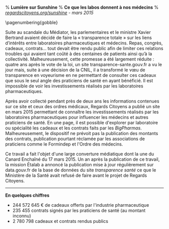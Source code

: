 % **Lumière sur Sunshine**
% **Ce que les labos donnent à nos médecins**
% *[regardscitoyens.org/sunshine](https://www.regardscitoyens.org/sunshine/) - mars 2015*

\pagenumbering{gobble}
 
Suite au scandale du Médiator, les parlementaires et le ministre Xavier Bertrand avaient décidé de faire la « transparence totale » sur les liens d’intérêts entre laboratoires pharmaceutiques et médecins. Repas, congrès, cadeaux, contrats… tout devait être rendu public afin de limiter ces relations troubles qui avaient tant coûté à des centaines de patients ainsi qu’à la collectivité. Malheureusement, cette promesse a été largement réduite : quatre ans après le vote de la loi, un site transparence-sante.gouv.fr a vu le jour mais, suite à une décision de la CNIL, il a transformé le vœu de transparence en voyeurisme en ne permettant de consulter ces cadeaux que sous le seul angle des praticiens de santé en ayant bénéficié. Il est impossible de voir les investissements réalisés par les laboratoires pharmaceutiques.

Après avoir collecté pendant près de deux ans les informations contenues sur ce site et ceux des ordres médicaux, Regards Citoyens a publié un site en mars 2015 permettant de connaître les investissements réalisés par les laboratoires pharmaceutiques pour influencer les médecins et autres praticiens de santé. En une page, il est possible d'explorer par laboratoire ou spécialité les cadeaux et  les contrats faits par les *BigPharmas*. Malheureusement, le dispositif ne prévoit pas la publication des montants des contrats, publication pourtant réclamée par les associations de praticiens comme le Formindep et l'Ordre des médecins.

Ce travail a fait l'objet d'une large converture médiatique dont la une du Canard Enchaîné du 17 mars 2015. Un an après la publication de ce travail, la mission Étalab a annoncé la publication mise à jour régulièrement sur data.gouv.fr de la base de données du site *transparence santé* ce que le Ministère de la Santé avait refusé de faire avant le projet de Regards Citoyens.

*****
 
**En quelques chiffres**
 
- 244 572 645 € de cadeaux offerts par l'industrie pharmaceutique
- 235 455 contrats signés par les praticiens de santé (au montant inconnu)
- 2 780 798 cadeaux et contrats rendus publics

